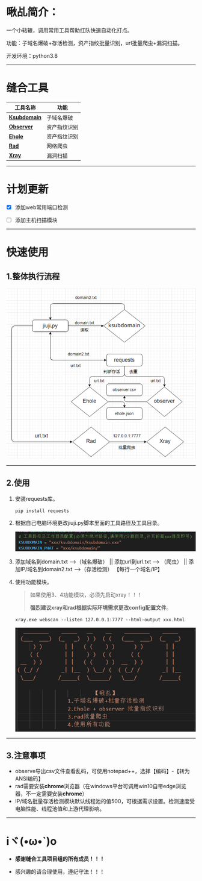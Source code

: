 # 啾乩简介：

一个小轱辘，调用常用工具帮助红队快速自动化打点。

功能：子域名爆破+存活检测，资产指纹批量识别，url批量爬虫+漏洞扫描。

开发环境：python3.8

------

# 缝合工具

| 工具名称                                                 | 功能         |
| -------------------------------------------------------- | ------------ |
| [**Ksubdomain**](https://github.com/boy-hack/ksubdomain) | 子域名爆破   |
| [**Observer**](https://github.com/0x727/ObserverWard)    | 资产指纹识别 |
| [**Ehole**](https://github.com/EdgeSecurityTeam/EHole)   | 资产指纹识别 |
| [**Rad**](https://github.com/chaitin/rad)                | 网络爬虫     |
| [**Xray**](https://github.com/chaitin/xray)              | 漏洞扫描     |

------

# 计划更新

- [x] 添加web常用端口检测

- [ ] 添加主机扫描模块

------

# 快速使用

## 1.整体执行流程

![](https://github.com/di-ao/jiuji/blob/main/img/%E6%B5%81%E7%A8%8B.png)

------

## 2.使用

1. 安装requests库。

   ```
   pip install requests
   ```

2. 根据自己电脑环境更改jiuji.py脚本里面的工具路径及工具目录。

   <img src="https://github.com/di-ao/jiuji/blob/main/img/%E8%B7%AF%E5%BE%84.png" />

3. 添加域名到domain.txt -->（域名爆破） ||  添加url到url.txt --> （爬虫） ||  添加IP/域名到domain2.txt -->（存活检测） 【每行一个域名/IP】

4. 使用功能模块。

   > 如果使用3、4功能模块，必须先启动xray！！！
   >
   > **强烈建议xray和rad根据实际环境需求更改config配置文件**。

   ```
   xray.exe webscan --listen 127.0.0.1:7777 --html-output xxx.html
   ```

   <img src="https://github.com/di-ao/jiuji/blob/main/img/%E5%8A%9F%E8%83%BD.png" />

------

## 3.注意事项

- observe导出csv文件查看乱码，可使用notepad++，选择【编码】-【转为ANSI编码】
- rad需要安装**chrome**浏览器（在windows平台可调用win10自带edge浏览器，不一定需要安装**chrome**）
- IP/域名批量存活检测模块默认线程池的值500，可根据需求设置。检测速度受电脑性能、线程池值和上游代理影响。

------

# iヾ(•ω•`)o

- **感谢缝合工具项目组的所有成员！！！**

- 感兴趣的请合理使用，遵纪守法！！！

  

